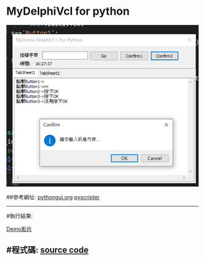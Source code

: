 # MyDelphiVcl for python
![1.png](img/1.png)


##參考網址:
[pythongui.org](https://pythongui.org/python-for-delphi-vcl-vs-tkinter/)
[pyscripter](https://github.com/pyscripter/python4delphi)

---

#執行結果:

[Demo影片](https://www.youtube.com/watch?v=dH8frEgfmRQ)


#程式碼:
[source code](MyDelphiVcl/)
---

